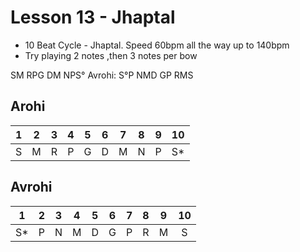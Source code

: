 # Lesson 13 - Jhaptal


- 10 Beat Cycle - Jhaptal.  Speed 60bpm all the way up to 140bpm
- Try playing 2 notes ,then 3 notes per bow

SM RPG DM NPS°
Avrohi:
S°P NMD GP RMS

## Arohi

1 | 2 | 3 | 4 | 5 | 6 | 7 | 8 | 9 | 10 |
:-: | :-: | :-: | :-: | :-: | :-: | :-: | :-: | :-: | :-: 
S | M | R | P | G | D | M | N | P | S*

## Avrohi

1 | 2 | 3 | 4 | 5 | 6 | 7 | 8 | 9 | 10 |
:-: | :-: | :-: | :-: | :-: | :-: | :-: | :-: | :-: | :-: 
S* | P | N | M | D | G | P | R | M | S